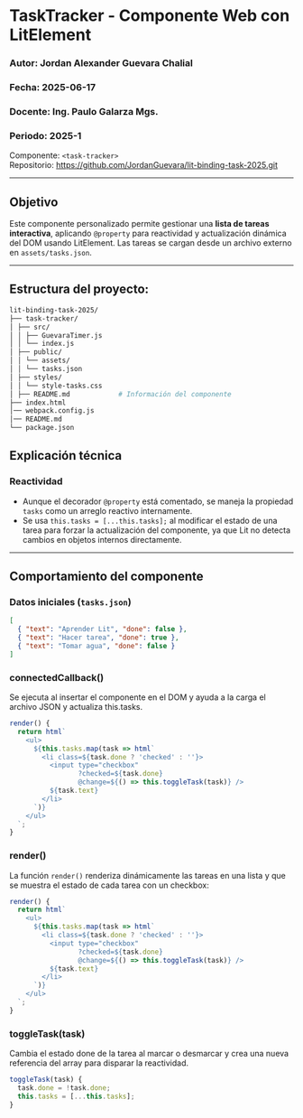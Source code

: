 # TaskTracker - Componente Web con LitElement

### Autor: Jordan Alexander Guevara Chalial  
### Fecha: 2025-06-17
### Docente: Ing. Paulo Galarza Mgs.
### Periodo: 2025-1

Componente: `<task-tracker>`  
Repositorio: https://github.com/JordanGuevara/lit-binding-task-2025.git

---

## Objetivo

Este componente personalizado permite gestionar una **lista de tareas interactiva**, aplicando `@property` para reactividad y actualización dinámica del DOM usando LitElement. Las tareas se cargan desde un archivo externo en `assets/tasks.json`.

---
## Estructura del proyecto:


``` bash
lit-binding-task-2025/
├── task-tracker/
│ ├── src/
│ │ ├── GuevaraTimer.js
│ │ └── index.js
│ ├── public/
│ │ └── assets/
│ │ └── tasks.json
│ ├── styles/
│ │ └── style-tasks.css
│ ├── README.md            # Información del componente
├── index.html
│── webpack.config.js
│── README.md              
└── package.json         

```
## Explicación técnica

### Reactividad
- Aunque el decorador `@property` está comentado, se maneja la propiedad `tasks` como un arreglo reactivo internamente.
- Se usa `this.tasks = [...this.tasks];` al modificar el estado de una tarea para forzar la actualización del componente, ya que Lit no detecta cambios en objetos internos directamente.

---

## Comportamiento del componente

### Datos iniciales (`tasks.json`)

```json
[
  { "text": "Aprender Lit", "done": false },
  { "text": "Hacer tarea", "done": true },
  { "text": "Tomar agua", "done": false }
]
```


### connectedCallback()
Se ejecuta al insertar el componente en el DOM y ayuda a la carga el archivo JSON y actualiza this.tasks.

```js
render() {
  return html`
    <ul>
      ${this.tasks.map(task => html`
        <li class=${task.done ? 'checked' : ''}>
          <input type="checkbox"
                 ?checked=${task.done}
                 @change=${() => this.toggleTask(task)} />
          ${task.text}
        </li>
      `)}
    </ul>
  `;
}

```
### render()
La función `render()` renderiza dinámicamente las tareas en una lista y que se muestra el estado de cada tarea con un checkbox:

```js
render() {
  return html`
    <ul>
      ${this.tasks.map(task => html`
        <li class=${task.done ? 'checked' : ''}>
          <input type="checkbox"
                 ?checked=${task.done}
                 @change=${() => this.toggleTask(task)} />
          ${task.text}
        </li>
      `)}
    </ul>
  `;
}
```
### toggleTask(task)
Cambia el estado done de la tarea al marcar o desmarcar y crea una nueva referencia del array para disparar la reactividad.

```js
toggleTask(task) {
  task.done = !task.done;
  this.tasks = [...this.tasks]; 
}
```